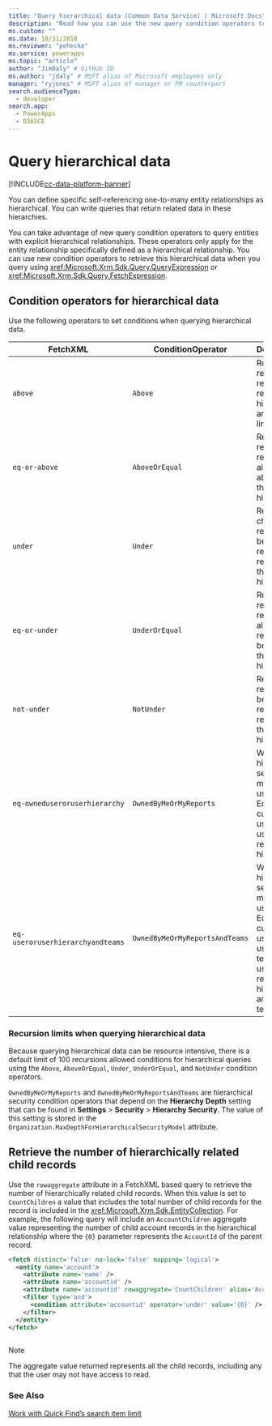 ```yaml
---
title: "Query hierarchical data (Common Data Service) | Microsoft Docs" # Intent and product brand in a unique string of 43-59 chars including spaces
description: "Read how you can use the new query condition operators to query entities with explicit hierarchical relationships." # 115-145 characters including spaces. This abstract displays in the search result.
ms.custom: ""
ms.date: 10/31/2018
ms.reviewer: "pehecke"
ms.service: powerapps
ms.topic: "article"
author: "JimDaly" # GitHub ID
ms.author: "jdaly" # MSFT alias of Microsoft employees only
manager: "ryjones" # MSFT alias of manager or PM counterpart
search.audienceType: 
  - developer
search.app: 
  - PowerApps
  - D365CE
---
```

# Query hierarchical data

[!INCLUDE[cc-data-platform-banner](../../includes/cc-data-platform-banner.md)]

You can define specific self-referencing one-to-many entity relationships as hierarchical. You can write queries that return related data in these hierarchies.  
  
You can take advantage of new query condition operators to query entities with explicit hierarchical relationships. These operators only apply for the entity relationship specifically defined as a hierarchical relationship. You can use new condition operators to retrieve this hierarchical data when you query using <xref:Microsoft.Xrm.Sdk.Query.QueryExpression> or <xref:Microsoft.Xrm.Sdk.Query.FetchExpression>.  
  
<a name="BKMK_ConditionOperators"></a>   
## Condition operators for hierarchical data  
 Use the following operators to set conditions when querying hierarchical data.  
  
|FetchXML|ConditionOperator|Description|  
|--------------|-----------------------|-----------------|  
|`above`|`Above`|Returns all records in referenced record's hierarchical ancestry line.|  
|`eq-or-above`|`AboveOrEqual`|Returns the referenced record and all records above it in the hierarchy.|  
|`under`|`Under`|Returns all child records below the referenced record in the hierarchy|  
|`eq-or-under`|`UnderOrEqual`|Returns the referenced record and all child records below it in the hierarchy|  
|`not-under`|`NotUnder`|Returns all records not below the referenced record in the hierarchy|  
|`eq-owneduseroruserhierarchy`|`OwnedByMeOrMyReports`|When hierarchical security models are used, Equals current user or user's reporting hierarchy|  
|`eq-useroruserhierarchyandteams`|`OwnedByMeOrMyReportsAndTeams`|When hierarchical security models are used, Equals current user and user's teams, or user's reporting hierarchy and their teams|  
  
### Recursion limits when querying hierarchical data  
 Because querying hierarchical data can be resource intensive, there is a default limit of 100 recursions allowed conditions for hierarchical queries using the `Above`, `AboveOrEqual`, `Under`, `UnderOrEqual`, and `NotUnder` condition operators.  
  
 `OwnedByMeOrMyReports` and `OwnedByMeOrMyReportsAndTeams` are hierarchical security condition operators that depend on the **Hierarchy Depth** setting that can be found in **Settings** > **Security** > **Hierarchy Security**. The value of this setting is stored in the `Organization.MaxDepthForHierarchicalSecurityModel` attribute.  
  
<a name="BKMK_ChildCountAggregate"></a>   
## Retrieve the number of hierarchically related child records  
 Use the `rowaggregate` attribute in a FetchXML based query to retrieve the number of hierarchically related child records. When this value is set to `CountChildren` a value that includes the total number of child records for the record is included in the <xref:Microsoft.Xrm.Sdk.EntityCollection>. For example, the following query will include an `AccountChildren` aggregate value representing the number of child account records in the hierarchical relationship where the `{0}` parameter represents the `AccountId` of the parent record.  
  
```xml  
<fetch distinct='false' no-lock='false' mapping='logical'>  
  <entity name='account'>  
    <attribute name='name' />  
    <attribute name='accountid' />  
    <attribute name='accountid' rowaggregate='CountChildren' alias='AccountChildren'/>  
    <filter type='and'>  
      <condition attribute='accountid' operator='under' value='{0}' />  
    </filter>  
  </entity>  
</fetch>  
  
```  
  
> [!NOTE]
> The aggregate value returned represents all the child records, including any that the user may not have access to read.  
  
### See Also

[Work with Quick Find’s search item limit](quick-find-limit.md)

